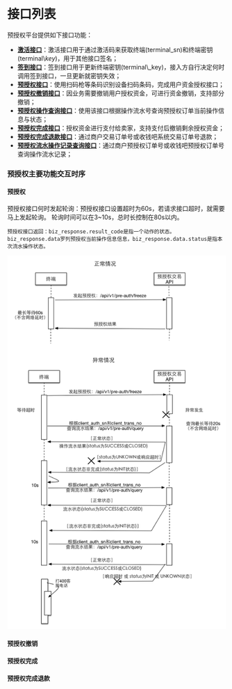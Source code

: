 # 接口列表

预授权平台提供如下接口功能：

* [**激活接口**](/api/interface/activate.md)：激活接口用于通过激活码来获取终端\(terminal_sn\)和终端密钥\(terminal\\_key_\)，用于其他接口签名；
* [**签到接口**](/api/interface/checkin.md)：签到接口用于更新终端密钥\(terminal\\_key\)，接入方自行决定何时调用签到接口，一旦更新就密钥失效；
* [**预授权接口**](/api/interface/freeze.md)：使用扫码枪等条码识别设备扫码条码，完成用户资金授权接口；
* [**预授权撤销接口**](/api/interface/unfreeze.md)：因业务需要撤销用户授权资金，可进行资金撤销，支持部分撤销；
* [**预授权操作查询接口**](/api/interface/query.md)：使用该接口根据操作流水号查询预授权订单当前操作信息与状态；
* [**预授权完成接口**](/api/interface/pay.md)：授权资金进行支付给卖家，支持支付后撤销剩余授权资金；
* [**预授权完成退款接口**](/api/interface/refund.md)：通过商户交易订单号或收钱吧系统交易订单号退款；
* [**预授权流水操作记录查询接口**](/api/interface/query_trans.md)：通过商户预授权订单号或收钱吧预授权订单号查询操作流水记录；


### 预授权主要功能交互时序

#### 预授权

预授权接口何时发起轮询：预授权接口设置超时为60s，若请求接口超时，就需要马上发起轮询。
轮询时间可以在3~10s，总时长控制在80s以内。

```
预授权接口返回：biz_response.result_code是指一个动作的状态。biz_response.data罗列预授权当前操作信息信息，biz_response.data.status是指本次流水操作状态。
```


![](../img/freeze_sd.png)

#### 预授权撤销


#### 预授权完成

#### 预授权完成退款









































